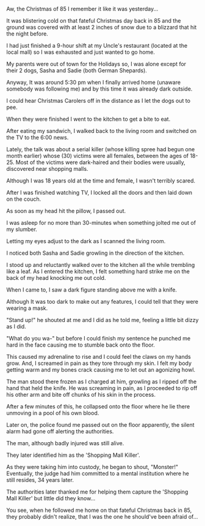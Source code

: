 Aw, the Christmas of 85 I remember it like it was yesterday...

It was blistering cold on that fateful Christmas day back in 85 and the ground was covered with at least 2 inches of snow due to a blizzard that hit the night before. 

I had just finished a 9-hour shift at my Uncle's restaurant (located at the local mall) so I was exhausted and just wanted to go home. 

My parents were out of town for the Holidays so, I was alone except for their 2 dogs, Sasha and Sadie (both German Shepards).

Anyway, It was around 5:30 pm when I finally arrived home (unaware somebody was following me) and by this time it was already dark outside. 


I could hear Christmas Carolers off in the distance as I let the dogs out to pee. 

When they were finished I went to the kitchen to get a bite to eat. 

After eating my sandwich, I walked back to the living room and switched on the TV to the 6:00 news.

Lately, the talk was about a serial killer (whose killing spree had begun one month earlier) whose (30) victims were all females, between the ages of 18-25. Most of the victims were dark-haired and their bodies were usually, discovered near shopping malls.

Although I was 18 years old at the time and female, I wasn't terribly scared.

After I was finished watching TV, I locked all the doors and then laid down on the couch. 


As soon as my head hit the pillow, I passed out.

I was asleep for no more than 30-minutes when something jolted me out of my slumber.

Letting my eyes adjust to the dark as I scanned the living room. 

I noticed both Sasha and Sadie growling in the direction of the kitchen.

I stood up and reluctantly walked over to the kitchen all the while trembling like a leaf. As I entered the kitchen, I felt something hard strike me on the back of my head knocking me out cold.

When I came to, I saw a dark figure standing above me with a knife. 

Although It was too dark to make out any features, I could tell that they were wearing a mask. 

"Stand up!" he shouted at me and I did as he told me, feeling a little bit dizzy as I did.

"What do you wa-" but before I could finish my sentence he punched me hard in the face causing me to stumble back onto the floor.

This caused my adrenaline to rise and I could feel the claws on my hands grow. And, I screamed in pain as they tore through my skin. I felt my body getting warm and my bones crack causing me to let out an agonizing howl.

The man stood there frozen as I charged at him, growling as I ripped off the hand that held the knife. He was screaming in pain, as I proceeded to rip off his other arm and bite off chunks of his skin in the process. 


After a few minutes of this, he collapsed onto the floor where he lie there unmoving in a pool of his own blood.

Later on, the police found me passed out on the floor apparently, the silent alarm had gone off alerting the authorities.

The man, although badly injured was still alive.

They later identified him as the 'Shopping Mall Killer'.

As they were taking him into custody, he began to shout, "Monster!" Eventually, the judge had him committed to a mental institution where he still resides, 34 years later.

The authorities later thanked me for helping them capture the 'Shopping Mall Killer' but little did they know...


You see, when he followed me home on that fateful Christmas back in 85, they probably didn't realize, that I was the one he should've been afraid of...